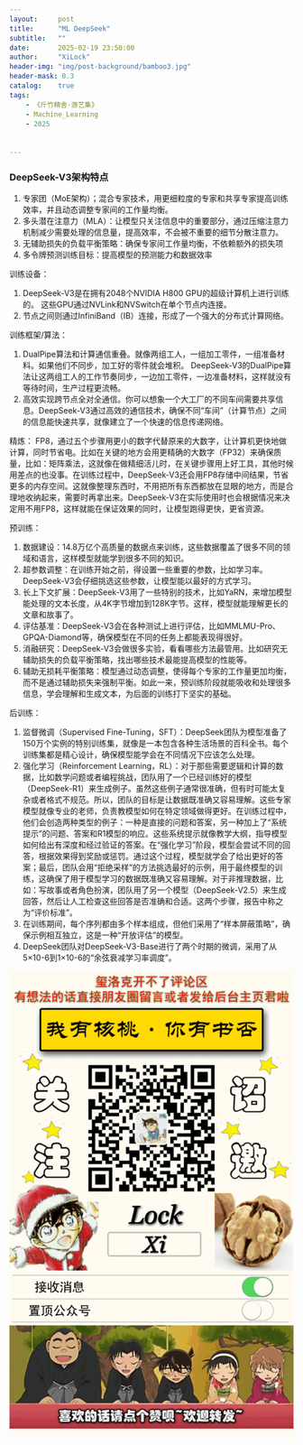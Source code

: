 ```yaml
---
layout:     post
title:      "ML DeepSeek"
subtitle:   ""
date:       2025-02-19 23:50:00
author:     "XiLock"
header-img: "img/post-background/bamboo3.jpg"
header-mask: 0.3
catalog:    true
tags:
    - 《斤竹精舍·游艺集》
    - Machine_Learning
    - 2025


---
```


### DeepSeek-V3架构特点

1. 专家团（MoE架构）；混合专家技术，用更细粒度的专家和共享专家提高训练效率，并且动态调整专家间的工作量均衡。
1. 多头潜在注意力（MLA）：让模型只关注信息中的重要部分，通过压缩注意力机制减少需要处理的信息量，提高效率，不会被不重要的细节分散注意力。
1. 无辅助损失的负载平衡策略：确保专家间工作量均衡，不依赖额外的损失项
1. 多令牌预测训练目标：提高模型的预测能力和数据效率

训练设备：
1. DeepSeek-V3是在拥有2048个NVIDIA H800 GPU的超级计算机上进行训练的。 这些GPU通过NVLink和NVSwitch在单个节点内连接。
1. 节点之间则通过InfiniBand（IB）连接，形成了一个强大的分布式计算网络。

训练框架/算法：
1. DualPipe算法和计算通信重叠。就像两组工人，一组加工零件，一组准备材料。如果他们不同步，加工好的零件就会堆积。 DeepSeek-V3的DualPipe算法让这两组工人的工作节奏同步，一边加工零件，一边准备材料，这样就没有等待时间，生产过程更流畅。
1. 高效实现跨节点全对全通信。你可以想象一个大工厂的不同车间需要共享信息。DeepSeek-V3通过高效的通信技术，确保不同“车间”（计算节点）之间的信息能快速共享，就像建立了一个快速的信息传递网络。

精炼： FP8，通过五个步骤用更小的数字代替原来的大数字，让计算机更快地做计算，同时节省电。比如在关键的地方会用更精确的大数字（FP32）来确保质量，比如：矩阵乘法，这就像在做精细活儿时，在关键步骤用上好工具，其他时候用差点的也没事。在训练过程中，DeepSeek-V3还会用FP8存储中间结果，节省更多的内存空间。这就像整理东西时，不用把所有东西都放在显眼的地方，而是合理地收纳起来，需要时再拿出来。DeepSeek-V3在实际使用时也会根据情况来决定用不用FP8，这样就能在保证效果的同时，让模型跑得更快，更省资源。

预训练：
1. 数据建设：14.8万亿个高质量的数据点来训练，这些数据覆盖了很多不同的领域和语言，这样模型就能学到很多不同的知识。
1. 超参数调整：在训练开始之前，得设置一些重要的参数，比如学习率。DeepSeek-V3会仔细挑选这些参数，让模型能以最好的方式学习。
1. 长上下文扩展：DeepSeek-V3用了一些特别的技术，比如YaRN，来增加模型能处理的文本长度，从4K字节增加到128K字节。这样，模型就能理解更长的文章和故事了。
1. 评估基准：DeepSeek-V3会在各种测试上进行评估，比如MMLMU-Pro、GPQA-Diamond等，确保模型在不同的任务上都能表现得很好。
1. 消融研究：DeepSeek-V3会做很多实验，看看哪些方法最管用。比如研究无辅助损失的负载平衡策略，找出哪些技术最能提高模型的性能等。
1. 辅助无损耗平衡策略：模型通过动态调整，使得每个专家的工作量更加均衡，而不是通过辅助损失来强制平衡。如此一来，预训练阶段就能吸收和处理很多信息，学会理解和生成文本，为后面的训练打下坚实的基础。

后训练：
1. 监督微调（Supervised Fine-Tuning，SFT）：DeepSeek团队为模型准备了150万个实例的特别训练集，就像是一本包含各种生活场景的百科全书。每个训练集都是精心设计，确保模型能学会在不同情况下应该怎么处理。
1. 强化学习（Reinforcement Learning，RL）：对于那些需要逻辑和计算的数据，比如数学问题或者编程挑战，团队用了一个已经训练好的模型（DeepSeek-R1）来生成例子。虽然这些例子通常很准确，但有时可能太复杂或者格式不规范。所以，团队的目标是让数据既准确又容易理解。这些专家模型就像专业的老师，负责教模型如何在特定领域做得更好。在训练过程中，他们会创造两种类型的例子：一种是直接的问题和答案，另一种加上了“系统提示”的问题、答案和R1模型的响应。这些系统提示就像教学大纲，指导模型如何给出有深度和经过验证的答案。在“强化学习”阶段，模型会尝试不同的回答，根据效果得到奖励或惩罚。通过这个过程，模型就学会了给出更好的答案；最后，团队会用“拒绝采样”的方法挑选最好的示例，用于最终模型的训练，这确保了用于模型学习的数据既准确又容易理解。对于非推理数据，比如：写故事或者角色扮演，团队用了另一个模型（DeepSeek-V2.5）来生成回答，然后让人工检查这些回答是否准确和合适。这两个步骤，报告中称之为“评价标准”。
1. 在训练期间，每个序列都由多个样本组成，但他们采用了“样本屏蔽策略”，确保示例相互独立，这是一种“开放评估”的模型。
1. DeepSeek团队对DeepSeek-V3-Base进行了两个时期的微调，采用了从5×10-6到1×10-6的“余弦衰减学习率调度”。

![](/img/wc-tail.GIF)
